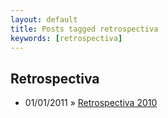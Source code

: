 ```yaml
---
layout: default
title: Posts tagged retrospectiva
keywords: [retrospectiva]
---
```

<h2 class="category">Retrospectiva</h2>
<ul class="posts">
<li>
<p>
<span class="date">01/01/2011</span> &raquo; 
<a href="/blog/retrospectiva-2010">Retrospectiva 2010</a>
</p>
</li> 
</ul>
